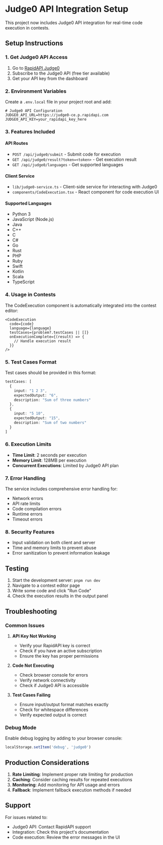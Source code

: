 # Judge0 API Integration Setup

This project now includes Judge0 API integration for real-time code execution in contests.

## Setup Instructions

### 1. Get Judge0 API Access

1. Go to [RapidAPI Judge0](https://rapidapi.com/judge0-official/api/judge0-ce/)
2. Subscribe to the Judge0 API (free tier available)
3. Get your API key from the dashboard

### 2. Environment Variables

Create a `.env.local` file in your project root and add:

```env
# Judge0 API Configuration
JUDGE0_API_URL=https://judge0-ce.p.rapidapi.com
JUDGE0_API_KEY=your_rapidapi_key_here
```

### 3. Features Included

#### API Routes
- `POST /api/judge0/submit` - Submit code for execution
- `GET /api/judge0/result?token=<token>` - Get execution result
- `GET /api/judge0/languages` - Get supported languages

#### Client Service
- `lib/judge0-service.ts` - Client-side service for interacting with Judge0
- `components/CodeExecution.tsx` - React component for code execution UI

#### Supported Languages
- Python 3
- JavaScript (Node.js)
- Java
- C++
- C
- C#
- Go
- Rust
- PHP
- Ruby
- Swift
- Kotlin
- Scala
- TypeScript

### 4. Usage in Contests

The CodeExecution component is automatically integrated into the contest editor:

```tsx
<CodeExecution
  code={code}
  language={language}
  testCases={problem?.testCases || []}
  onExecutionComplete={(result) => {
    // Handle execution result
  }}
/>
```

### 5. Test Cases Format

Test cases should be provided in this format:

```typescript
testCases: [
  {
    input: "1 2 3",
    expectedOutput: "6",
    description: "Sum of three numbers"
  },
  {
    input: "5 10",
    expectedOutput: "15",
    description: "Sum of two numbers"
  }
]
```

### 6. Execution Limits

- **Time Limit**: 2 seconds per execution
- **Memory Limit**: 128MB per execution
- **Concurrent Executions**: Limited by Judge0 API plan

### 7. Error Handling

The service includes comprehensive error handling for:
- Network errors
- API rate limits
- Code compilation errors
- Runtime errors
- Timeout errors

### 8. Security Features

- Input validation on both client and server
- Time and memory limits to prevent abuse
- Error sanitization to prevent information leakage

## Testing

1. Start the development server: `pnpm run dev`
2. Navigate to a contest editor page
3. Write some code and click "Run Code"
4. Check the execution results in the output panel

## Troubleshooting

### Common Issues

1. **API Key Not Working**
   - Verify your RapidAPI key is correct
   - Check if you have an active subscription
   - Ensure the key has proper permissions

2. **Code Not Executing**
   - Check browser console for errors
   - Verify network connectivity
   - Check if Judge0 API is accessible

3. **Test Cases Failing**
   - Ensure input/output format matches exactly
   - Check for whitespace differences
   - Verify expected output is correct

### Debug Mode

Enable debug logging by adding to your browser console:
```javascript
localStorage.setItem('debug', 'judge0')
```

## Production Considerations

1. **Rate Limiting**: Implement proper rate limiting for production
2. **Caching**: Consider caching results for repeated executions
3. **Monitoring**: Add monitoring for API usage and errors
4. **Fallback**: Implement fallback execution methods if needed

## Support

For issues related to:
- Judge0 API: Contact RapidAPI support
- Integration: Check this project's documentation
- Code execution: Review the error messages in the UI
